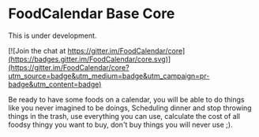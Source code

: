 FoodCalendar Base Core
======================

This is under development.

[![Join the chat at https://gitter.im/FoodCalendar/core](https://badges.gitter.im/FoodCalendar/core.svg)](https://gitter.im/FoodCalendar/core?utm_source=badge&utm_medium=badge&utm_campaign=pr-badge&utm_content=badge)

Be ready to have some foods on a calendar, you will be able to do things like you never imagined to be doings, Scheduling dinner and stop throwing things in the trash,
use everything you can use, calculate the cost of all foodsy thingy you want to buy, don't buy things you will never use ;).

